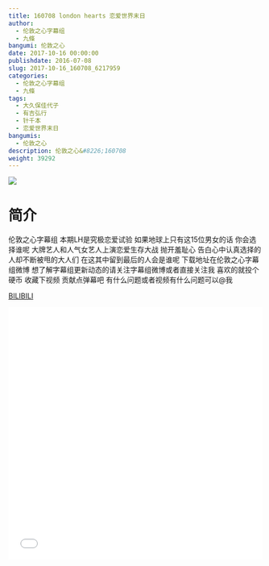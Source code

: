 ```yaml
---
title: 160708 london hearts 恋爱世界末日
author: 
  - 伦敦之心字幕组
  - 九條
bangumi: 伦敦之心
date: 2017-10-16 00:00:00
publishdate: 2016-07-08
slug: 2017-10-16_160708_6217959
categories: 
  - 伦敦之心字幕组
  - 九條
tags: 
  - 大久保佳代子
  - 有吉弘行
  - 针千本
  - 恋爱世界末日
bangumis: 
  - 伦敦之心
description: 伦敦之心&#8226;160708
weight: 39292
---
```


![](https://i.imgur.com/4dKPIKh.jpg)

# 简介  
伦敦之心字幕组 本期LH是究极恋爱试验 如果地球上只有这15位男女的话 你会选择谁呢 大牌艺人和人气女艺人上演恋爱生存大战 抛开羞耻心 告白心中认真选择的人却不断被甩的大人们 在这其中留到最后的人会是谁呢 下载地址在伦敦之心字幕组微博 想了解字幕组更新动态的请关注字幕组微博或者直接关注我 喜欢的就投个硬币 收藏下视频 贡献点弹幕吧
有什么问题或者视频有什么问题可以@我

  [BILIBILI](https://www.bilibili.com/video/av6217959/)


<div class="vcontainer">  <iframe class='video' src="//www.bilibili.com/html/html5player.html?cid=10099148&aid=6217959" width="100%" height="500" frameborder="0" allowfullscreen="allowfullscreen"></iframe></div>
